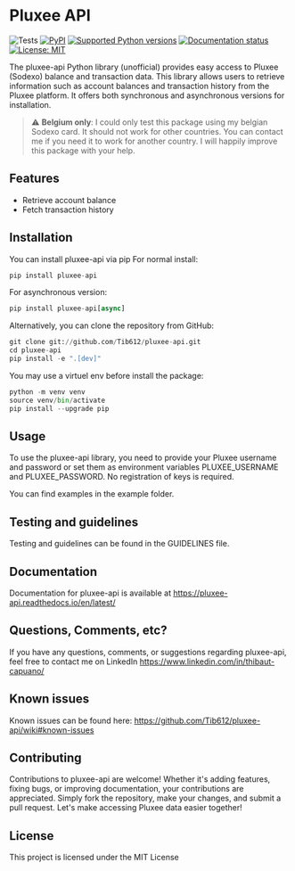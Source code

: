 # Pluxee API

![Tests](https://github.com/Tib612/pluxee-api/actions/workflows/python-tests.yml/badge.svg)
[![PyPI](https://img.shields.io/pypi/v/pluxee-api)](https://pypi.org/project/pluxee-api/)
[![Supported Python versions](https://img.shields.io/pypi/pyversions/pluxee-api.svg)](https://pypi.org/project/pluxee-api/)
[![Documentation status](https://readthedocs.org/projects/pluxee-api/badge/?version=latest)](https://pluxee-api.readthedocs.io/en/latest/?badge=latest)
[![License: MIT](https://img.shields.io/badge/License-MIT-yellow.svg)](https://github.com/tib612/pluxee-api/blob/master/LICENSE)


The pluxee-api Python library (unofficial) provides easy access to Pluxee (Sodexo) balance and transaction data. This library allows users to retrieve information such as account balances and transaction history from the Pluxee platform. It offers both synchronous and asynchronous versions for installation.

> :warning: **Belgium only**: I could only test this package using my belgian Sodexo card. It should not work for other countries. You can contact me if you need it to work for another country. I will happily improve this package with your help.

## Features
- Retrieve account balance
- Fetch transaction history

## Installation
You can install pluxee-api via pip
For normal install:

```python
pip install pluxee-api
```

For asynchronous version:

```python
pip install pluxee-api[async]
```

Alternatively, you can clone the repository from GitHub:
```python
git clone git://github.com/Tib612/pluxee-api.git
cd pluxee-api
pip install -e ".[dev]"
```

You may use a virtuel env before install the package:
```python
python -m venv venv
source venv/bin/activate
pip install --upgrade pip
```


## Usage

To use the pluxee-api library, you need to provide your Pluxee username and password or set them as environment variables PLUXEE_USERNAME and PLUXEE_PASSWORD. No registration of keys is required.

You can find examples in the example folder.

## Testing and guidelines

Testing and guidelines can be found in the GUIDELINES file.

## Documentation

Documentation for pluxee-api is available at https://pluxee-api.readthedocs.io/en/latest/

## Questions, Comments, etc?
If you have any questions, comments, or suggestions regarding pluxee-api, feel free to contact me on LinkedIn https://www.linkedin.com/in/thibaut-capuano/

## Known issues
Known issues can be found here: https://github.com/Tib612/pluxee-api/wiki#known-issues

## Contributing
Contributions to pluxee-api are welcome! Whether it's adding features, fixing bugs, or improving documentation, your contributions are appreciated. Simply fork the repository, make your changes, and submit a pull request. Let's make accessing Pluxee data easier together!

## License
This project is licensed under the MIT License
